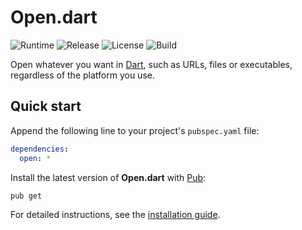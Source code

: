 # Open.dart
![Runtime](https://img.shields.io/badge/dart-%3E%3D2.5-brightgreen.svg) ![Release](https://img.shields.io/pub/v/open.svg) ![License](https://img.shields.io/badge/license-MIT-blue.svg) ![Build](https://github.com/cedx/open.dart/workflows/build/badge.svg)

Open whatever you want in [Dart](https://dart.dev), such as URLs, files or executables, regardless of the platform you use.

## Quick start
Append the following line to your project's `pubspec.yaml` file:

```yaml
dependencies:
  open: *
```

Install the latest version of **Open.dart** with [Pub](https://dart.dev/tools/pub/cmd):

```shell
pub get
```

For detailed instructions, see the [installation guide](installation.md).
